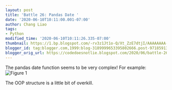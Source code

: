 ```yaml
---
layout: post
title: 'Battle 26: Pandas Date '
date: '2020-06-10T10:11:00.001-07:00'
author: Chang Liao
tags:
- Python
modified_time: '2020-06-10T10:11:26.335-07:00'
thumbnail: https://1.bp.blogspot.com/-rv3z1Jt1o-Q/Xt_ZzE7dtjI/AAAAAAAA-AQ/jmOlJHRNFl4ZBAYkVw4r-1E3SvMSxi4jACK4BGAsYHg/s72-c-d/pandas.png
blogger_id: tag:blogger.com,1999:blog-3189999653395802666.post-971859136959503895
blogger_orig_url: https://codedoesnotlie.blogspot.com/2020/06/battle-26-pandas-date.html
---
```



The pandas date function seems to be very complex! For example:
![Figure 1](https://github.com/changliao/changliao.github.io/blob/main/_figure/pandas_date.png?raw=true)

The OOP structure is a little bit of overkill.